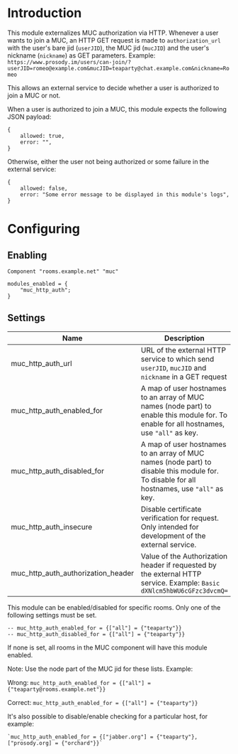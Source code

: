 # Introduction

This module externalizes MUC authorization via HTTP.
Whenever a user wants to join a MUC, an HTTP GET request is made to `authorization_url`
with the user's bare jid (`userJID`), the MUC jid (`mucJID`) and the user's nickname (`nickname`) as GET parameters.
Example:
`https://www.prosody.im/users/can-join/?userJID=romeo@example.com&mucJID=teaparty@chat.example.com&nickname=Romeo`

This allows an external service to decide whether a user is authorized to join a MUC or not.

When a user is authorized to join a MUC, this module expects the following JSON payload:
```
{
    allowed: true,
    error: "",
}
```
Otherwise, either the user not being authorized or some failure in the external service:
```
{
    allowed: false,
    error: "Some error message to be displayed in this module's logs",
}
```

# Configuring

## Enabling

``` {.lua}
Component "rooms.example.net" "muc"

modules_enabled = {
    "muc_http_auth";
}

```


## Settings

| Name                               | Description                                                                                                                                | Default |
|------------------------------------|--------------------------------------------------------------------------------------------------------------------------------------------|---------|
| muc_http_auth_url                  | URL of the external HTTP service to which send `userJID`, `mucJID` and `nickname` in a GET request                                         | ""      |
| muc_http_auth_enabled_for          | A map of user hostnames to an array of MUC names (node part) to enable this module for. To enable for all hostnames, use `"all"` as key.   | nil     |
| muc_http_auth_disabled_for         | A map of user hostnames to an array of MUC names (node part) to disable this module for. To disable for all hostnames, use `"all"` as key. | nil     |
| muc_http_auth_insecure             | Disable certificate verification for request. Only intended for development of the external service.                                       | false   |
| muc_http_auth_authorization_header | Value of the Authorization header if requested by the external HTTP service. Example: `Basic dXNlcm5hbWU6cGFzc3dvcmQ=`                     | nil     |


This module can be enabled/disabled for specific rooms. Only one of the following settings must be set.
```
-- muc_http_auth_enabled_for = {["all"] = {"teaparty"}}
-- muc_http_auth_disabled_for = {["all"] = {"teaparty"}}
```
If none is set, all rooms in the MUC component will have this module enabled.

Note: Use the node part of the MUC jid for these lists. Example:

Wrong:
`muc_http_auth_enabled_for = {["all"] = {"teaparty@rooms.example.net"}}`

Correct:
`muc_http_auth_enabled_for = {["all"] = {"teaparty"}}`

It's also possible to disable/enable checking for a particular host, for example:

    `muc_http_auth_enabled_for = {["jabber.org"] = {"teaparty"}, ["prosody.org] = {"orchard"}}`
